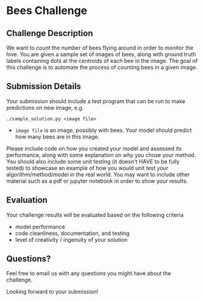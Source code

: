 # Bees Challenge

## Challenge Description

We want to count the number of bees flying around in order to monitor the hive. You are given a sample set of images
of bees, along with ground truth labels containing dots at the centroids of each bee in the image. The goal of this
challenge is to automate the process of counting bees in a given image.

## Submission Details

Your submission should include a test program that can be run to make predictions on new image, e.g.

    ./sample_solution.py <image file>

* `image file` is an image, possibly with bees. Your model should predict how many bees are in this image.

Please include code on how you created your model and assessed its performance, along with some explanation
on why you chose your method. You should also include some unit testing (it doesn't HAVE to be fully tested)
to showcase an example of how you would unit test your algorithm/method/model in the real world. You may
want to include other material such as a pdf or jupyter notebook in order to show your results.

## Evaluation

Your challenge results will be evaluated based on the following criteria
- model performance
- code cleanliness, documentation, and testing
- level of creativity / ingenuity of your solution

## Questions?

Feel free to email us with any questions you might have about the challenge.

Looking forward to your submission!
